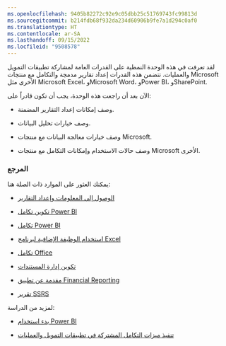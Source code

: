 ```yaml
---
ms.openlocfilehash: 9405b82272c92e9c05dbb25c51769743fc99813d
ms.sourcegitcommit: b214fdb68f932da234d60906b9fe7a1d294c0af0
ms.translationtype: HT
ms.contentlocale: ar-SA
ms.lasthandoff: 09/15/2022
ms.locfileid: "9508578"
---
```

لقد تعرفت في هذه الوحدة النمطية على القدرات العامة لمشاركة تطبيقات التمويل والعمليات. تتضمن هذه القدرات إعداد تقارير مدمجة والتكامل مع منتجات Microsoft الأخرى مثل Microsoft Excel، وMicrosoft Word، وPower BI، وSharePoint.

الآن بعد أن راجعت هذه الوحدة، يجب أن تكون قادراً على:

- وصف إمكانات إعداد التقارير المضمنة.

- وصف خيارات تحليل البيانات.

- وصف خيارات معالجة البيانات مع منتجات Microsoft.

- وصف حالات الاستخدام وإمكانات التكامل مع منتجات Microsoft الأخرى.

### <a name="reference"></a>المرجع

يمكنك العثور على الموارد ذات الصلة هنا:

- [الوصول إلى المعلومات وإعداد التقارير](/dynamics365/fin-ops-core/dev-itpro/analytics/information-access-reporting) 

- [تكوين تكامل Power BI](/dynamics365/fin-ops-core/dev-itpro/analytics/configure-power-bi-integration)

- [تكامل Power BI](/dynamics365/fin-ops-core/dev-itpro/analytics/power-bi-integration)

- [استخدام الوظيفة الإضافية لبرنامج Excel](/dynamics365/fin-ops-core/dev-itpro/office-integration/use-excel-add-in)

- [تكامل Office‬‏‫](/dynamics365/fin-ops-core/dev-itpro/office-integration/office-integration)

- [تكوين إدارة المستندات](/dynamics365/fin-ops-core/fin-ops/organization-administration/configure-document-management)

- [مقدمة عن تطبيق Financial Reporting](/dynamics365/fin-ops-core/dev-itpro/analytics/financial-reporting-intro) 

- [تقرير SSRS](/dynamics365/fin-ops-core/dev-itpro/analytics/ssrs-report)

لمزيد من الدراسة:

- [بدء استخدام Power BI](/training/modules/get-started-with-power-bi/)

- [تنفيذ ميزات التكامل المشتركة في تطبيقات التمويل والعمليات](/training/modules/implement-common-integration-features-finance-ops/)

 
